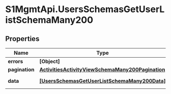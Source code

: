 # S1MgmtApi.UsersSchemasGetUserListSchemaMany200

## Properties
Name | Type | Description | Notes
------------ | ------------- | ------------- | -------------
**errors** | **[Object]** | Errors | [optional] 
**pagination** | [**ActivitiesActivityViewSchemaMany200Pagination**](ActivitiesActivityViewSchemaMany200Pagination.md) |  | 
**data** | [**[UsersSchemasGetUserListSchemaMany200Data]**](UsersSchemasGetUserListSchemaMany200Data.md) | Response data | [optional] 


